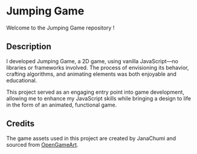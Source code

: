 # Jumping Game

Welcome to the Jumping Game repository !

## Description
I developed Jumping Game, a 2D game, using vanilla JavaScript—no libraries or frameworks involved. The process of envisioning its behavior, crafting algorithms, and animating elements was both enjoyable and educational.

This project served as an engaging entry point into game development, allowing me to enhance my JavaScript skills while bringing a design to life in the form of an animated, functional game.

## Credits
The game assets used in this project are created by JanaChumi and sourced from [OpenGameArt](https://opengameart.org/content/jump-game-0).
